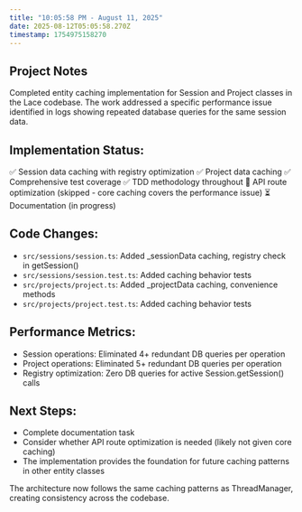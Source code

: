 ```yaml
---
title: "10:05:58 PM - August 11, 2025"
date: 2025-08-12T05:05:58.270Z
timestamp: 1754975158270
---
```


## Project Notes

Completed entity caching implementation for Session and Project classes in the Lace codebase. The work addressed a specific performance issue identified in logs showing repeated database queries for the same session data.

## Implementation Status:
✅ Session data caching with registry optimization
✅ Project data caching 
✅ Comprehensive test coverage
✅ TDD methodology throughout
🔄 API route optimization (skipped - core caching covers the performance issue)
⏳ Documentation (in progress)

## Code Changes:
- `src/sessions/session.ts`: Added _sessionData caching, registry check in getSession()
- `src/sessions/session.test.ts`: Added caching behavior tests
- `src/projects/project.ts`: Added _projectData caching, convenience methods
- `src/projects/project.test.ts`: Added caching behavior tests

## Performance Metrics:
- Session operations: Eliminated 4+ redundant DB queries per operation
- Project operations: Eliminated 5+ redundant DB queries per operation
- Registry optimization: Zero DB queries for active Session.getSession() calls

## Next Steps:
- Complete documentation task
- Consider whether API route optimization is needed (likely not given core caching)
- The implementation provides the foundation for future caching patterns in other entity classes

The architecture now follows the same caching patterns as ThreadManager, creating consistency across the codebase.
